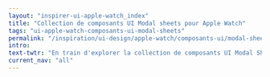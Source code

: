 ```yaml
---
layout: "inspirer-ui-apple-watch_index"
title: "Collection de composants UI Modal sheets pour Apple Watch"
tags: "ui-apple-watch-composants-ui-modal-sheets"
permalink: "/inspiration/ui-design/apple-watch/composants-ui/modal-sheets/"
intro:
text-twtr: "En train d'explorer la collection de composants UI Modal Sheets pour Apple Watch – @MagDuWebdesign"
current_nav: "all"
---
```

